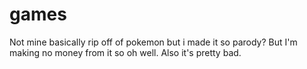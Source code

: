 # games
Not mine basically rip off of pokemon but i made it so parody? But I'm making no money from it so oh well. Also it's pretty bad.
